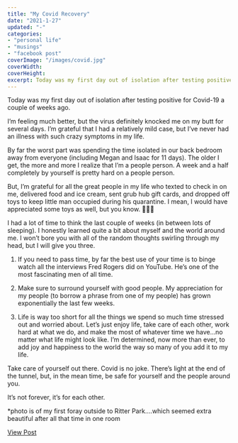 ```yaml
---
title: "My Covid Recovery"
date: "2021-1-27"
updated: "-"
categories: 
- "personal life"
- "musings"
- "facebook post"
coverImage: "/images/covid.jpg"
coverWidth: 
coverHeight: 
excerpt: Today was my first day out of isolation after testing positive for Covid-19 a couple of weeks ago.
---
```


Today was my first day out of isolation after testing positive for Covid-19 a couple of weeks ago.

I’m feeling much better, but the virus definitely knocked me on my butt for several days. I’m grateful that I had a relatively mild case, but I’ve never had an illness with such crazy symptoms in my life. 

By far the worst part was spending the time isolated in our back bedroom away from everyone (including Megan and Isaac for 11 days). The older I get, the more and more I realize that I’m a people person. A week and a half completely by yourself is pretty hard on a people person. 

But, I’m grateful for all the great people in my life who texted to check in on me, delivered food and ice cream, sent grub hub gift cards, and dropped off toys to keep little man occupied during his quarantine. I mean, I would have appreciated some toys as well, but you know. 🤷‍♂️😂

I had a lot of time to think the last couple of weeks (in between lots of sleeping). I honestly learned quite a bit about myself and the world around me. I won’t bore you with all of the random thoughts swirling through my head, but I will give you three. 

1. If you need to pass time, by far the best use of your time is to binge watch all the interviews Fred Rogers did on YouTube. He’s one of the most fascinating men of all time. 

2. Make sure to surround yourself with good people. My appreciation for my people (to borrow a phrase from one of my people) has grown exponentially the last few weeks. 

3. Life is way too short for all the things we spend so much time stressed out and worried about. Let’s just enjoy life, take care of each other, work hard at what we do, and make the most of whatever time we have...no matter what life might look like. I’m determined, now more than ever, to add joy and happiness to the world the way so many of you add it to my life. 

Take care of yourself out there. Covid is no joke. There’s light at the end of the tunnel, but, in the mean time, be safe for yourself and the people around you. 

It’s not forever, it’s for each other. 

*photo is of my first foray outside to Ritter Park....which seemed extra beautiful after all that time in one room 

<a href="https://www.facebook.com/photo.php?fbid=10105158229324303&set=pb.42207102.-2207520000&type=3" target="_blank" class="button facebook">View Post</a>